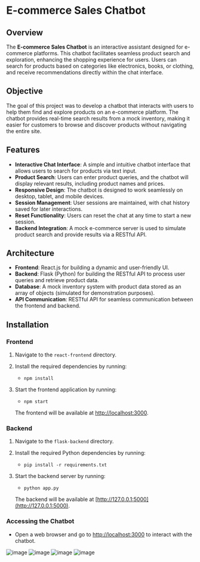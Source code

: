 # E-commerce Sales Chatbot

## Overview

The **E-commerce Sales Chatbot** is an interactive assistant designed for e-commerce platforms. This chatbot facilitates seamless product search and exploration, enhancing the shopping experience for users. Users can search for products based on categories like electronics, books, or clothing, and receive recommendations directly within the chat interface.

## Objective

The goal of this project was to develop a chatbot that interacts with users to help them find and explore products on an e-commerce platform. The chatbot provides real-time search results from a mock inventory, making it easier for customers to browse and discover products without navigating the entire site.

## Features

- **Interactive Chat Interface**: A simple and intuitive chatbot interface that allows users to search for products via text input.
- **Product Search**: Users can enter product queries, and the chatbot will display relevant results, including product names and prices.
- **Responsive Design**: The chatbot is designed to work seamlessly on desktop, tablet, and mobile devices.
- **Session Management**: User sessions are maintained, with chat history saved for later interactions.
- **Reset Functionality**: Users can reset the chat at any time to start a new session.
- **Backend Integration**: A mock e-commerce server is used to simulate product search and provide results via a RESTful API.

## Architecture

- **Frontend**: React.js for building a dynamic and user-friendly UI.
- **Backend**: Flask (Python) for building the RESTful API to process user queries and retrieve product data.
- **Database**: A mock inventory system with product data stored as an array of objects (simulated for demonstration purposes).
- **API Communication**: RESTful API for seamless communication between the frontend and backend.

## Installation

### Frontend

1. Navigate to the `react-frontend` directory.

2. Install the required dependencies by running:
   - `npm install`

3. Start the frontend application by running:
   - `npm start`
   
   The frontend will be available at [http://localhost:3000](http://localhost:3000).

### Backend

1. Navigate to the `flask-backend` directory.

2. Install the required Python dependencies by running:
   - `pip install -r requirements.txt`

3. Start the backend server by running:
   - `python app.py`
   
   The backend will be available at [http://127.0.0.1:5000](http://127.0.0.1:5000).

### Accessing the Chatbot

- Open a web browser and go to [http://localhost:3000](http://localhost:3000) to interact with the chatbot.


![image](https://github.com/user-attachments/assets/5631839d-72a4-46d5-be2b-ea1e88702272)
![image](https://github.com/user-attachments/assets/fff6c056-f4ff-480b-9b9d-4dc5775b795a)
![image](https://github.com/user-attachments/assets/635a5c60-20ad-4aa1-80d3-4b9349b9a16d)
![image](https://github.com/user-attachments/assets/b47ddf45-3004-497b-9fb6-57de6c2c40b3)



